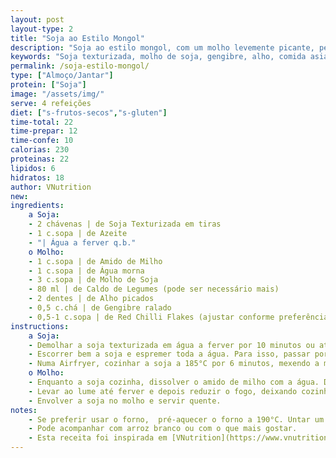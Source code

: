 ```yaml
---
layout: post
layout-type: 2
title: "Soja ao Estilo Mongol"
description: "Soja ao estilo mongol, com um molho levemente picante, perfeita para acompanhar arroz ou legumes"
keywords: "Soja texturizada, molho de soja, gengibre, alho, comida asiática, vegan, receita sem glúten, refeição saudável, jantar rápido, proteína vegetal."
permalink: /soja-estilo-mongol/
type: ["Almoço/Jantar"]
protein: ["Soja"]
image: "/assets/img/"
serve: 4 refeições
diet: ["s-frutos-secos","s-gluten"]
time-total: 22
time-prepar: 12
time-confe: 10
calorias: 230
proteinas: 22
lipidos: 6
hidratos: 18
author: VNutrition
new:
ingredients:
    a Soja:
    - 2 chávenas | de Soja Texturizada em tiras
    - 1 c.sopa | de Azeite
    - "| Água a ferver q.b."
    o Molho:
    - 1 c.sopa | de Amido de Milho
    - 1 c.sopa | de Água morna
    - 3 c.sopa | de Molho de Soja
    - 80 ml | de Caldo de Legumes (pode ser necessário mais)
    - 2 dentes | de Alho picados
    - 0,5 c.chá | de Gengibre ralado
    - 0,5-1 c.sopa | de Red Chilli Flakes (ajustar conforme preferência de picante)
instructions:
    a Soja:
    - Demolhar a soja texturizada em água a ferver por 10 minutos ou até ficar bem hidratada.
    - Escorrer bem a soja e espremer toda a água. Para isso, passar por água fria e espremer com as mãos para retirar o máximo de líquido possível.
    - Numa Airfryer, cozinhar a soja a 185°C por 6 minutos, mexendo a meio do tempo. 
    o Molho:
    - Enquanto a soja cozinha, dissolver o amido de milho com a água. De seguida, misturar todos os ingredientes do molho numa panela pequena.
    - Levar ao lume até ferver e depois reduzir o fogo, deixando cozinhar até engrossar ligeiramente. Se necessário, adicionar mais caldo de legumes para ajustar a consistência.
    - Envolver a soja no molho e servir quente.
notes:
    - Se preferir usar o forno,  pré-aquecer o forno a 190°C. Untar um tabuleiro com óleo ou usar papel vegetal. Dispor a soja no tabuleiro e assar por 15 minutos, virando algumas vezes para não agarrar.
    - Pode acompanhar com arroz branco ou com o que mais gostar.
    - Esta receita foi inspirada em [VNutrition](https://www.vnutritionandwellness.com/mongolian-soy-curls/#recipe)
---
```


